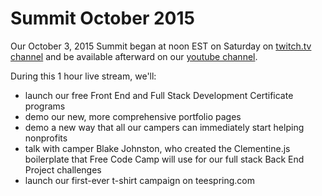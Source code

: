 # Summit October 2015

Our October 3, 2015 Summit began at noon EST on Saturday on [twitch.tv channel](http://twitch.tv/freecodecamp) and be available afterward on our [youtube channel](https://www.youtube.com/channel/UC8butISFwT-Wl7EV0hUK0BQ?sub_confirmation=1).

During this 1 hour live stream, we'll:

- launch our free Front End and Full Stack Development Certificate programs
- demo our new, more comprehensive portfolio pages
- demo a new way that all our campers can immediately start helping nonprofits
- talk with camper Blake Johnston, who created the Clementine.js boilerplate that Free Code Camp will use for our full stack Back End Project challenges
- launch our first-ever t-shirt campaign on teespring.com
